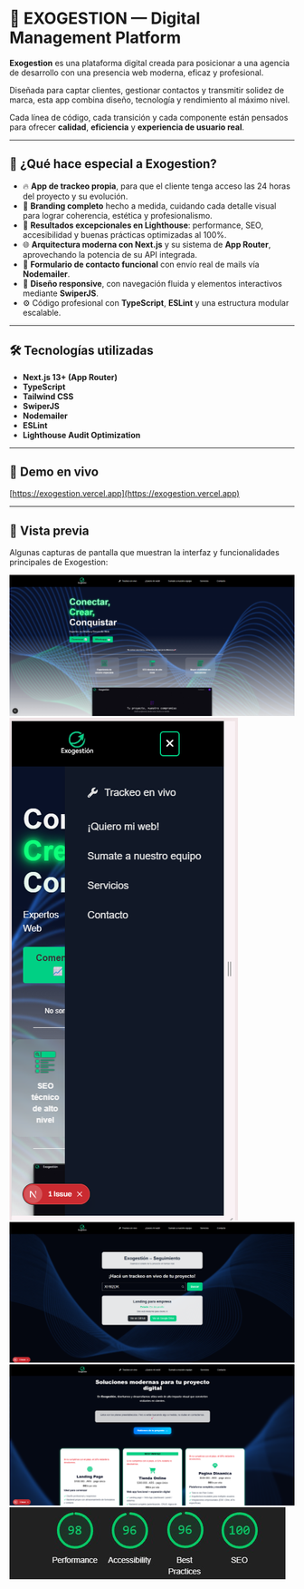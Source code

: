 # 🚀 EXOGESTION — Digital Management Platform

**Exogestion** es una plataforma digital creada para posicionar a una agencia de desarrollo con una presencia web moderna, eficaz y profesional. 

Diseñada para captar clientes, gestionar contactos y transmitir solidez de marca, esta app combina diseño, tecnología y rendimiento al máximo nivel. 

Cada línea de código, cada transición y cada componente están pensados para ofrecer **calidad**, **eficiencia** y **experiencia de usuario real**.

---

## 🧠 ¿Qué hace especial a Exogestion?

- 🔥 **App de trackeo propia**, para que el cliente tenga acceso las 24 horas del proyecto y su evolución.
- 🎨 **Branding completo** hecho a medida, cuidando cada detalle visual para lograr coherencia, estética y profesionalismo.
- 🚀 **Resultados excepcionales en Lighthouse**: performance, SEO, accesibilidad y buenas prácticas optimizadas al 100%.
- 🌐 **Arquitectura moderna con Next.js** y su sistema de **App Router**, aprovechando la potencia de su API integrada.
- 📩 **Formulario de contacto funcional** con envío real de mails vía **Nodemailer**.
- 📱 **Diseño responsive**, con navegación fluida y elementos interactivos mediante **SwiperJS**.
- ⚙️ Código profesional con **TypeScript**, **ESLint** y una estructura modular escalable.

---

## 🛠 Tecnologías utilizadas

- **Next.js 13+ (App Router)**
- **TypeScript**
- **Tailwind CSS**
- **SwiperJS**
- **Nodemailer**
- **ESLint**
- **Lighthouse Audit Optimization**

---

## 🔗 Demo en vivo

[https://exogestion.vercel.app](https://exogestion.vercel.app)

---

## 📸 Vista previa

Algunas capturas de pantalla que muestran la interfaz y funcionalidades principales de Exogestion:

![Home de página](./screenshots/home.png)
![Home de página versión mobile](./screenshots/home-mobile.png)
![Trackeo](./screenshots/track.png)
![Contacto](./screenshots/contact.png)
![Servicio de lighthouse](./screenshots/lighthouse.png)
